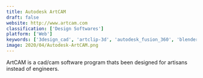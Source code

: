 ```yaml
---
title: Autodesk ArtCAM
draft: false 
website: http://www.artcam.com
classification: ['Design Softwares']
platform: ['Web']
keywords: ['3design_cad', 'artclip-3d', 'autodesk_fusion_360', 'blender_cam', 'cambam', 'carveco', 'ecam', 'embroidermodder', 'jewelcad_pro', 'jewelry_cad_dream', 'mach3', 'mastercam', 'meshcam', 'pycam', 'rhinojewel', 'ringcad', 'solid_edge', 'solidcam', 'sprutcam', 'vectric_aspire']
image: 2020/04/Autodesk-ArtCAM.png
---
```

ArtCAM is a cad/cam software program thats been designed for artisans instead of engineers.